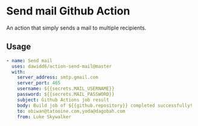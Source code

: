 # Send mail Github Action

An action that simply sends a mail to multiple recipients.

## Usage

```yaml
- name: Send mail
  uses: dawidd6/action-send-mail@master
  with:
    server_address: smtp.gmail.com
    server_port: 465
    username: ${{secrets.MAIL_USERNAME}}
    password: ${{secrets.MAIL_PASSWORD}}
    subject: Github Actions job result
    body: Build job of ${{github.repository}} completed successfully!
    to: obiwan@tatooine.com,yoda@dagobah.com
    from: Luke Skywalker
```
